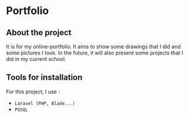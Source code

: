 # Portfolio

## About the project 

It is for my online-portfolio. It aims to show some drawings that I did and some pictures I took. In the future, it will also present some projects that I did in my current school.

## Tools for installation

For this project, I use :
- `Laravel (PHP, Blade...)`
- `PGSQL`